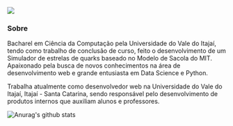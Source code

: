 <img src="https://raw.githubusercontent.com/mlesouza/mlesouza/master/images/cover.png"></img>

<h3>Sobre</h3>

Bacharel em Ciência da Computação pela Universidade do Vale do Itajaí, tendo como trabalho de conclusão de curso, feito o desenvolvimento de um Simulador de estrelas de quarks baseado no Modelo de Sacola do MIT.
Apaixonado pela busca de novos conhecimentos na área de desenvolvimento web e grande entusiasta em Data Science e Python.

Trabalha atualmente como desenvolvedor web na Universidade do Vale do Itajaí, Itajaí - Santa Catarina, sendo responsável pelo desenvolvimento de produtos internos que auxiliam alunos e professores.

![Anurag's github stats](https://github-readme-stats.vercel.app/api?username=mlesouza&hide=contribs,prs)
